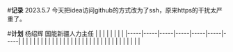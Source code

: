 #**记录**
2023.5.7 今天把idea访问github的方式改为了ssh，原来https的干扰太严重了。


#**计划**
杨绍辉 国能新疆人力主任
|     |     |     |     |     |     |     |
|-----|-----|-----|-----|-----|-----|-----|
|     |     |     |     |     |     |     |
|     |     |     |     |     |     |     |
|     |     |     |     |     |     |     |
|     |     |     |     |     |     |     |
